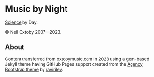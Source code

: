 # Music by Night

[Science](http://neiloxtoby.com/science) by Day.

:copyright: Neil Oxtoby 2007—2023.

## About

Content transferred from oxtobymusic.com in 2023 using a gem-based Jekyll theme having GitHub Pages support created from the [Agency Bootstrap theme](https://startbootstrap.com/themes/agency/) by [raviriley](https://github.com/raviriley).
